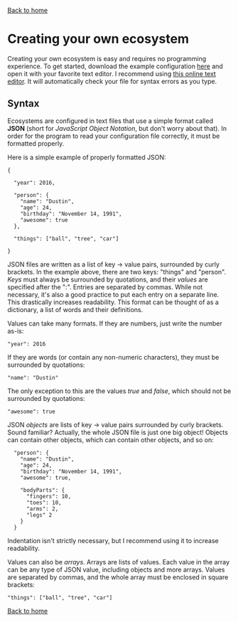 [Back to home](/)

# Creating your own ecosystem 

Creating your own ecosystem is easy and requires no programming experience.
To get started, download the example configuration
[here](example) and open it with your favorite text editor.
I recommend using [this online text
editor](http://www.cleancss.com/json-editor/). It will automatically check
your file for syntax errors as you type.

## Syntax

Ecosystems are configured in text files that use a simple format called
**JSON** (short for *JavaScript Object Notation*, but don't worry about that).
In order for the program to read your configuration file correctly, it must be
formatted properly.

Here is a simple example of properly formatted JSON:

    {

      "year": 2016,

      "person": {
        "name": "Dustin",
        "age": 24,
        "birthday": "November 14, 1991",
        "awesome": true
      },

      "things": ["ball", "tree", "car"]

    }

JSON files are written as a list of key -> value pairs, surrounded by curly
brackets. In the example above,
there are two keys: "things" and "person". *Keys* must always be surrounded by
quotations, and their *values* are specified after the ":". Entries are
separated by commas. While not necessary, it's also a good practice to put
each entry on a separate line. This drastically increases readability. This
format can be thought of as a dictionary, a list of words and their definitions. 

Values can take many formats. If they are numbers, just write the number as-is:

    "year": 2016

If they are words (or contain any non-numeric characters), they must be
surrounded by quotations:

    "name": "Dustin"

The only exception to this are the values *true* and *false*, which should not
be surrounded by quotations:

    "awesome": true

JSON *objects* are lists of key -> value pairs surrounded by curly brackets.
Sound familiar? Actually, the whole JSON file is just one big object! Objects can
contain other objects, which can contain other objects, and so on:

      "person": {
        "name": "Dustin",
        "age": 24,
        "birthday": "November 14, 1991",
        "awesome": true,

        "bodyParts": {
          "fingers": 10,
          "toes": 10,
          "arms": 2,
          "legs" 2
        }
      }

Indentation isn't strictly necessary, but I recommend using it to increase
readability.

Values can also be *arrays*. Arrays are lists of values. Each value in the array 
can be any type of JSON value, including objects and more arrays. Values are
separated by commas, and the whole array must be enclosed in square brackets:

    "things": ["ball", "tree", "car"]

[Back to home](/)
